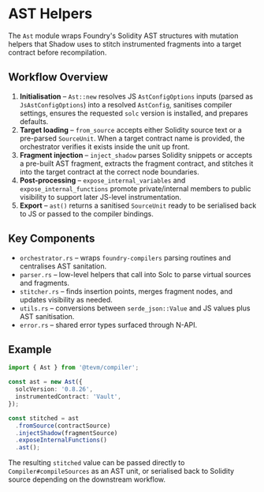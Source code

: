 # AST Helpers

The `Ast` module wraps Foundry's Solidity AST structures with mutation helpers that Shadow uses to stitch instrumented fragments into a target contract before recompilation.

## Workflow Overview

1. **Initialisation** – `Ast::new` resolves JS `AstConfigOptions` inputs (parsed as `JsAstConfigOptions`) into a resolved `AstConfig`, sanitises compiler settings, ensures the requested `solc` version is installed, and prepares defaults.
2. **Target loading** – `from_source` accepts either Solidity source text or a pre-parsed `SourceUnit`. When a target contract name is provided, the orchestrator verifies it exists inside the unit up front.
3. **Fragment injection** – `inject_shadow` parses Solidity snippets or accepts a pre-built AST fragment, extracts the fragment contract, and stitches it into the target contract at the correct node boundaries.
4. **Post-processing** – `expose_internal_variables` and `expose_internal_functions` promote private/internal members to public visibility to support later JS-level instrumentation.
5. **Export** – `ast()` returns a sanitised `SourceUnit` ready to be serialised back to JS or passed to the compiler bindings.

## Key Components

- `orchestrator.rs` – wraps `foundry-compilers` parsing routines and centralises AST sanitation.
- `parser.rs` – low-level helpers that call into Solc to parse virtual sources and fragments.
- `stitcher.rs` – finds insertion points, merges fragment nodes, and updates visibility as needed.
- `utils.rs` – conversions between `serde_json::Value` and JS values plus AST sanitisation.
- `error.rs` – shared error types surfaced through N-API.

## Example

```ts
import { Ast } from '@tevm/compiler';

const ast = new Ast({
  solcVersion: '0.8.26',
  instrumentedContract: 'Vault',
});

const stitched = ast
  .fromSource(contractSource)
  .injectShadow(fragmentSource)
  .exposeInternalFunctions()
  .ast();
```

The resulting `stitched` value can be passed directly to `Compiler#compileSources` as an AST unit, or serialised back to Solidity source depending on the downstream workflow.
